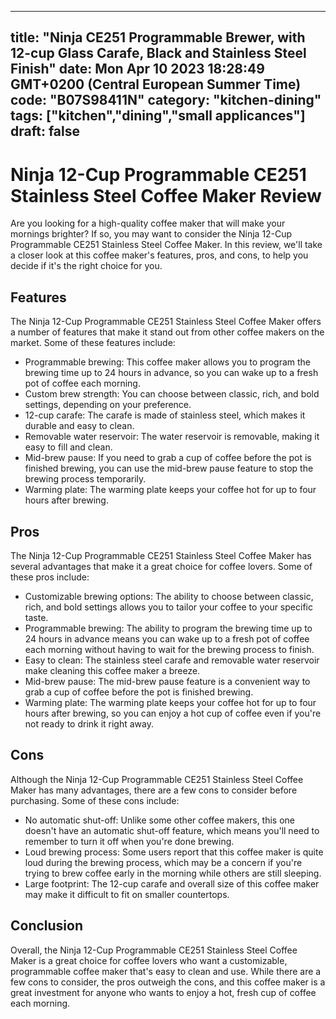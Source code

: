 
---
title: "Ninja CE251 Programmable Brewer, with 12-cup Glass Carafe, Black and Stainless Steel Finish" 
date: Mon Apr 10 2023 18:28:49 GMT+0200 (Central European Summer Time)
code: "B07S98411N"
category: "kitchen-dining"
tags: ["kitchen","dining","small applicances"] 
draft: false
---
    
# **Ninja 12-Cup Programmable CE251 Stainless Steel Coffee Maker Review**

Are you looking for a high-quality coffee maker that will make your mornings brighter? If so, you may want to consider the Ninja 12-Cup Programmable CE251 Stainless Steel Coffee Maker. In this review, we'll take a closer look at this coffee maker's features, pros, and cons, to help you decide if it's the right choice for you.

## **Features**

The Ninja 12-Cup Programmable CE251 Stainless Steel Coffee Maker offers a number of features that make it stand out from other coffee makers on the market. Some of these features include:

- Programmable brewing: This coffee maker allows you to program the brewing time up to 24 hours in advance, so you can wake up to a fresh pot of coffee each morning.
- Custom brew strength: You can choose between classic, rich, and bold settings, depending on your preference.
- 12-cup carafe: The carafe is made of stainless steel, which makes it durable and easy to clean.
- Removable water reservoir: The water reservoir is removable, making it easy to fill and clean.
- Mid-brew pause: If you need to grab a cup of coffee before the pot is finished brewing, you can use the mid-brew pause feature to stop the brewing process temporarily.
- Warming plate: The warming plate keeps your coffee hot for up to four hours after brewing.

## **Pros**

The Ninja 12-Cup Programmable CE251 Stainless Steel Coffee Maker has several advantages that make it a great choice for coffee lovers. Some of these pros include:

- Customizable brewing options: The ability to choose between classic, rich, and bold settings allows you to tailor your coffee to your specific taste.
- Programmable brewing: The ability to program the brewing time up to 24 hours in advance means you can wake up to a fresh pot of coffee each morning without having to wait for the brewing process to finish.
- Easy to clean: The stainless steel carafe and removable water reservoir make cleaning this coffee maker a breeze.
- Mid-brew pause: The mid-brew pause feature is a convenient way to grab a cup of coffee before the pot is finished brewing.
- Warming plate: The warming plate keeps your coffee hot for up to four hours after brewing, so you can enjoy a hot cup of coffee even if you're not ready to drink it right away.

## **Cons**

Although the Ninja 12-Cup Programmable CE251 Stainless Steel Coffee Maker has many advantages, there are a few cons to consider before purchasing. Some of these cons include:

- No automatic shut-off: Unlike some other coffee makers, this one doesn't have an automatic shut-off feature, which means you'll need to remember to turn it off when you're done brewing.
- Loud brewing process: Some users report that this coffee maker is quite loud during the brewing process, which may be a concern if you're trying to brew coffee early in the morning while others are still sleeping.
- Large footprint: The 12-cup carafe and overall size of this coffee maker may make it difficult to fit on smaller countertops.

## **Conclusion**

Overall, the Ninja 12-Cup Programmable CE251 Stainless Steel Coffee Maker is a great choice for coffee lovers who want a customizable, programmable coffee maker that's easy to clean and use. While there are a few cons to consider, the pros outweigh the cons, and this coffee maker is a great investment for anyone who wants to enjoy a hot, fresh cup of coffee each morning.
